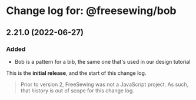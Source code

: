 # Change log for: @freesewing/bob


## 2.21.0 (2022-06-27)

### Added

 - Bob is a pattern for a bib, the same one that's used in our design tutorial


This is the **initial release**, and the start of this change log.

> Prior to version 2, FreeSewing was not a JavaScript project.
> As such, that history is out of scope for this change log.

